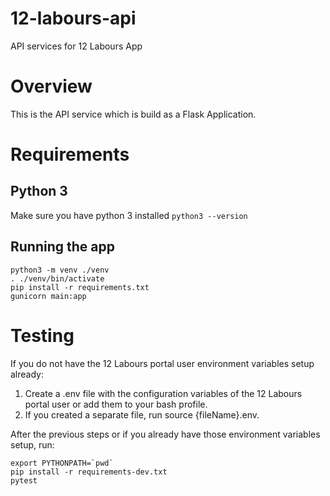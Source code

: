 # 12-labours-api
API services for 12 Labours App

# Overview
This is the API service which is build as a Flask Application.
# Requirements

## Python 3
Make sure you have python 3 installed `python3 --version`

## Running the app
```
python3 -m venv ./venv
. ./venv/bin/activate
pip install -r requirements.txt
gunicorn main:app
```

# Testing

If you do not have the 12 Labours portal user environment variables setup already:

1. Create a .env file with the configuration variables of the 12 Labours portal user or add them to your bash profile.
2. If you created a separate file, run source {fileName}.env.

After the previous steps or if you already have those environment variables setup, run:

```
export PYTHONPATH=`pwd`
pip install -r requirements-dev.txt
pytest
```
